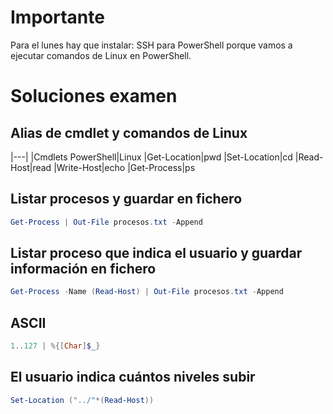# Importante

Para el lunes hay que instalar:
SSH para PowerShell porque vamos a ejecutar comandos de Linux en PowerShell.

# Soluciones examen

## Alias de cmdlet y comandos de Linux
|---|
|Cmdlets PowerShell|Linux
|Get-Location|pwd
|Set-Location|cd
|Read-Host|read
|Write-Host|echo
|Get-Process|ps

## Listar procesos y guardar en fichero
```PowerShell
Get-Process | Out-File procesos.txt -Append
```

## Listar proceso que indica el usuario y guardar información en fichero
```PowerShell
Get-Process -Name (Read-Host) | Out-File procesos.txt -Append
```

## ASCII
```PowerShell
1..127 | %{[Char]$_}
```

## El usuario indica cuántos niveles subir
```PowerShell
Set-Location ("../"*(Read-Host))
```
